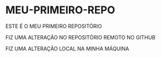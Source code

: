 # MEU-PRIMEIRO-REPO
ESTE É O MEU PRIMEIRO REPOSITÓRIO

FIZ UMA ALTERAÇÃO NO REPOSITÓRIO REMOTO NO GITHUB 

FIZ UMA ALTERAÇÃO LOCAL NA MINHA MÁQUINA 
